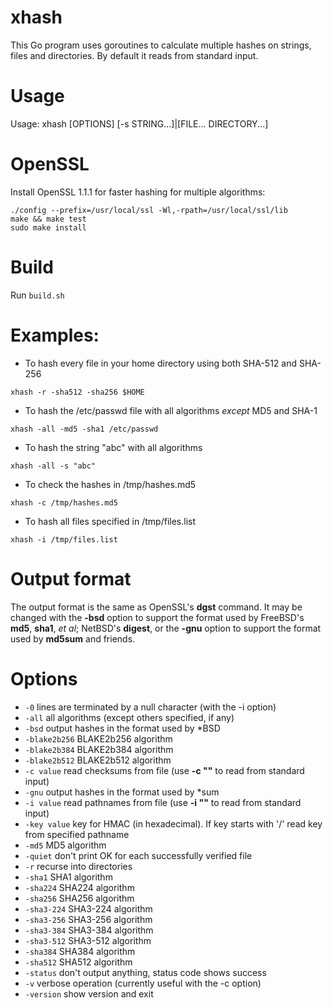 # xhash
This Go program uses goroutines to calculate multiple hashes on strings, files and directories.  By default it reads from standard input.

# Usage

Usage: xhash [OPTIONS] [-s STRING...]|[FILE... DIRECTORY...]

# OpenSSL

Install OpenSSL 1.1.1 for faster hashing for multiple algorithms:

```
./config --prefix=/usr/local/ssl -Wl,-rpath=/usr/local/ssl/lib
make && make test
sudo make install
```

# Build

Run `build.sh`

# Examples:

* To hash every file in your home directory using both SHA-512 and SHA-256

`xhash -r -sha512 -sha256 $HOME`

* To hash the /etc/passwd file with all algorithms _except_ MD5 and SHA-1

`xhash -all -md5 -sha1 /etc/passwd`

* To hash the string "abc" with all algorithms

`xhash -all -s "abc"`

* To check the hashes in /tmp/hashes.md5

`xhash -c /tmp/hashes.md5`

* To hash all files specified in /tmp/files.list

`xhash -i /tmp/files.list`

# Output format

The output format is the same as OpenSSL's **dgst** command.  It may be changed with the **-bsd** option to support the format used by FreeBSD's **md5**, **sha1**, _et al_; NetBSD's **digest**, or the **-gnu** option to support the format used by **md5sum** and friends.

# Options

* `-0`
    	lines are terminated by a null character (with the -i option)
* `-all`
    	all algorithms (except others specified, if any)
* `-bsd`
    	output hashes in the format used by \*BSD
* `-blake2b256`
    	BLAKE2b256 algorithm
* `-blake2b384`
    	BLAKE2b384 algorithm
* `-blake2b512`
    	BLAKE2b512 algorithm
* `-c value`
    	read checksums from file (use **-c ""** to read from standard input)
* `-gnu`
    	output hashes in the format used by \*sum
* `-i value`
    	read pathnames from file (use **-i ""** to read from standard input)
* `-key value`
    	key for HMAC (in hexadecimal). If key starts with '/' read key from specified pathname
* `-md5`
    	MD5 algorithm
* `-quiet`
    	don't print OK for each successfully verified file
* `-r`
	recurse into directories
* `-sha1`
    	SHA1 algorithm
* `-sha224`
    	SHA224 algorithm
* `-sha256`
    	SHA256 algorithm
* `-sha3-224`
    	SHA3-224 algorithm
* `-sha3-256`
    	SHA3-256 algorithm
* `-sha3-384`
    	SHA3-384 algorithm
* `-sha3-512`
    	SHA3-512 algorithm
* `-sha384`
    	SHA384 algorithm
* `-sha512`
    	SHA512 algorithm
* `-status`
    	don't output anything, status code shows success
* `-v`
	verbose operation (currently useful with the -c option)
* `-version`
    	show version and exit
